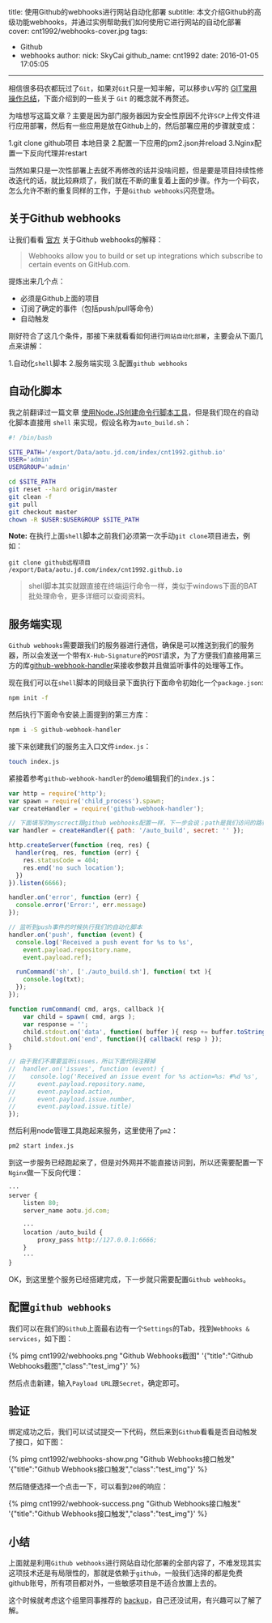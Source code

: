 title: 使用Github的webhooks进行网站自动化部署
subtitle: 本文介绍Github的高级功能webhooks，并通过实例帮助我们如何使用它进行网站的自动化部署
cover: cnt1992/webhooks-cover.jpg
tags:
  - Github
  - webhooks
author:
  nick: SkyCai
  github_name: cnt1992
date: 2016-01-05 17:05:05
---

相信很多码农都玩过了`Git`，如果对`Git`只是一知半解，可以移步`LV`写的 [GIT常用操作总结](http://aotu.io/notes/2015/11/17/Git-Commands/)，下面介绍到的一些关于 `Git` 的概念就不再赘述。

为啥想写这篇文章？主要是因为部门服务器因为安全性原因不允许`SCP`上传文件进行应用部署，然后有一些应用是放在Github上的，然后部署应用的步骤就变成：

1.git clone github项目 本地目录
2.配置一下应用的pm2.json并reload
3.Nginx配置一下反向代理并restart

当然如果只是一次性部署上去就不再修改的话并没啥问题，但是要是项目持续性修改迭代的话，就比较麻烦了，我们就在不断的重复着上面的步骤。作为一个码农，怎么允许不断的重复同样的工作，于是`Github webhooks`闪亮登场。

<!-- more -->

## 关于Github webhooks

让我们看看 [官方](https://developer.github.com/webhooks/) 关于Github webhooks的解释：

> Webhooks allow you to build or set up integrations which subscribe to certain events on GitHub.com.

提炼出来几个点：

- 必须是Github上面的项目
- 订阅了确定的事件（包括push/pull等命令）
- 自动触发

刚好符合了这几个条件，那接下来就看看如何进行`网站自动化部署`，主要会从下面几点来讲解：

1.自动化`shell`脚本
2.服务端实现
3.配置`github webhooks`

## 自动化脚本

我之前翻译过一篇文章 [使用Node.JS创建命令行脚本工具](http://aotu.io/notes/2015/12/23/building-command-line-tools-with-node-js/)，但是我们现在的自动化脚本直接用 `shell` 来实现，假设名称为`auto_build.sh`：

```sh
#! /bin/bash

SITE_PATH='/export/Data/aotu.jd.com/index/cnt1992.github.io'
USER='admin'
USERGROUP='admin'

cd $SITE_PATH
git reset --hard origin/master
git clean -f
git pull
git checkout master
chown -R $USER:$USERGROUP $SITE_PATH
```

**Note:** 在执行上面`shell`脚本之前我们必须第一次手动`git clone`项目进去，例如：

```
git clone github远程项目 /export/Data/aotu.jd.com/index/cnt1992.github.io
```

> shell脚本其实就跟直接在终端运行命令一样，类似于windows下面的BAT批处理命令，更多详细可以查阅资料。

## 服务端实现

`Github webhooks`需要跟我们的服务器进行通信，确保是可以推送到我们的服务器，所以会发送一个带有`X-Hub-Signature`的`POST`请求，为了方便我们直接用第三方的库[github-webhook-handler](https://github.com/rvagg/github-webhook-handler)来接收参数并且做监听事件的处理等工作。

现在我们可以在`shell`脚本的同级目录下面执行下面命令初始化一个`package.json`:

```bash
npm init -f
```

然后执行下面命令安装上面提到的第三方库：

```bash
npm i -S github-webhook-handler
```

接下来创建我们的服务主入口文件`index.js`：

```bash
touch index.js
```

紧接着参考`github-webhook-handler`的`demo`编辑我们的`index.js`：

```javascript
var http = require('http');
var spawn = require('child_process').spawn;
var createHandler = require('github-webhook-handler');

// 下面填写的myscrect跟github webhooks配置一样，下一步会说；path是我们访问的路径
var handler = createHandler({ path: '/auto_build', secret: '' });

http.createServer(function (req, res) {
  handler(req, res, function (err) {
    res.statusCode = 404;
    res.end('no such location');
  })
}).listen(6666);

handler.on('error', function (err) {
  console.error('Error:', err.message)
});

// 监听到push事件的时候执行我们的自动化脚本
handler.on('push', function (event) {
  console.log('Received a push event for %s to %s',
    event.payload.repository.name,
    event.payload.ref);

  runCommand('sh', ['./auto_build.sh'], function( txt ){
    console.log(txt);
  });
});

function rumCommand( cmd, args, callback ){
    var child = spawn( cmd, args );
    var response = '';
    child.stdout.on('data', function( buffer ){ resp += buffer.toString(); });
    child.stdout.on('end', function(){ callback( resp ) });
}

// 由于我们不需要监听issues，所以下面代码注释掉
//  handler.on('issues', function (event) {
//    console.log('Received an issue event for %s action=%s: #%d %s',
//      event.payload.repository.name,
//      event.payload.action,
//      event.payload.issue.number,
//      event.payload.issue.title)
});
```

然后利用node管理工具跑起来服务，这里使用了`pm2`：

```bash
pm2 start index.js
```

到这一步服务已经跑起来了，但是对外网并不能直接访问到，所以还需要配置一下`Nginx`做一下反向代理：

```javascript
···
server {
    listen 80;
    server_name aotu.jd.com;

    ···
    location /auto_build {
        proxy_pass http://127.0.0.1:6666;
    }
    ···
}
```

OK，到这里整个服务已经搭建完成，下一步就只需要配置`Github webhooks`。

## 配置`github webhooks`

我们可以在我们的`Github`上面最右边有一个`Settings`的Tab，找到`Webhooks & services`，如下图：

{% pimg cnt1992/webhooks.png "Github Webhooks截图" '{"title":"Github Webhooks截图","class":"test_img"}' %}

然后点击新建，输入`Payload URL`跟`Secret`，确定即可。

## 验证

绑定成功之后，我们可以试试提交一下代码，然后来到`Github`看看是否自动触发了接口，如下图：

{% pimg cnt1992/webhooks-show.png "Github Webhooks接口触发" '{"title":"Github Webhooks接口触发","class":"test_img"}' %}

然后随便选择一个点击一下，可以看到`200`的响应：

{% pimg cnt1992/webhook-success.png "Github Webhooks接口触发" '{"title":"Github Webhooks接口触发","class":"test_img"}' %}

## 小结

上面就是利用`Github webhooks`进行网站自动化部署的全部内容了，不难发现其实这项技术还是有局限性的，那就是依赖于`github`，一般我们选择的都是免费github账号，所有项目都对外，一些敏感项目是不适合放置上去的。

这个时候就考虑这个组里同事推荐的 [backup](http://backup.github.io/backup/v4/)，自己还没试用，有兴趣可以了解了解。